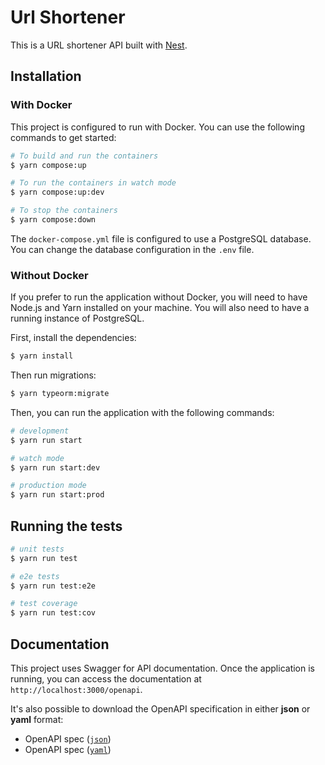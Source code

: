 # Url Shortener

This is a URL shortener API built with [Nest](https://github.com/nestjs/nest).

## Installation

### With Docker

This project is configured to run with Docker. You can use the following commands to get started:

```bash
# To build and run the containers
$ yarn compose:up

# To run the containers in watch mode
$ yarn compose:up:dev

# To stop the containers
$ yarn compose:down
```

The `docker-compose.yml` file is configured to use a PostgreSQL database. You can change the database configuration in the `.env` file.

### Without Docker

If you prefer to run the application without Docker, you will need to have Node.js and Yarn installed on your machine. You will also need to have a running instance of PostgreSQL.

First, install the dependencies:

```bash
$ yarn install
```

Then run migrations:

```bash
$ yarn typeorm:migrate
```

Then, you can run the application with the following commands:

```bash
# development
$ yarn run start

# watch mode
$ yarn run start:dev

# production mode
$ yarn run start:prod
```

## Running the tests

```bash
# unit tests
$ yarn run test

# e2e tests
$ yarn run test:e2e

# test coverage
$ yarn run test:cov
```

## Documentation

This project uses Swagger for API documentation. Once the application is running, you can access the documentation at `http://localhost:3000/openapi`.

It's also possible to download the OpenAPI specification in either **json** or **yaml** format:

- OpenAPI spec ([`json`](http://localhost:3000/openapi-json))
- OpenAPI spec ([`yaml`](http://localhost:3000/openapi-yaml))
